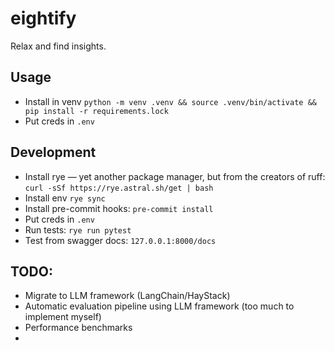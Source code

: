 # eightify

Relax and find insights.

## Usage

- Install in venv
  `python -m venv .venv && source .venv/bin/activate && pip install -r requirements.lock`
- Put creds in `.env`

## Development

- Install rye — yet another package manager, but from the creators of ruff:
  `curl -sSf https://rye.astral.sh/get | bash`
- Install env `rye sync`
- Install pre-commit hooks: `pre-commit install`
- Put creds in `.env`
- Run tests: `rye run pytest`
- Test from swagger docs: `127.0.0.1:8000/docs`

## TODO:

- Migrate to LLM framework (LangChain/HayStack)
- Automatic evaluation pipeline using LLM framework (too much to implement
  myself)
- Performance benchmarks
-
